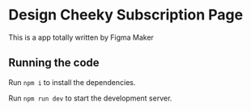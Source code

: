 
  # Design Cheeky Subscription Page

  This is a app totally written by Figma Maker

  ## Running the code

  Run `npm i` to install the dependencies.

  Run `npm run dev` to start the development server.
  
